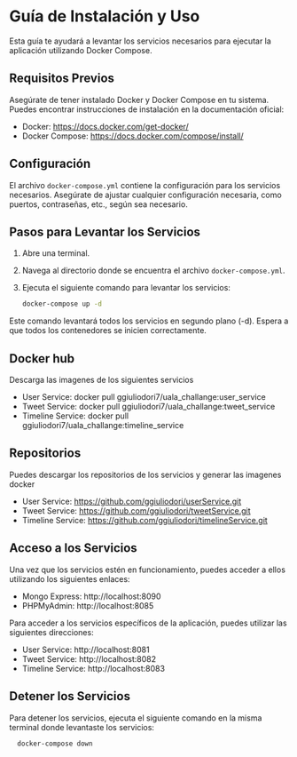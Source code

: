 # Guía de Instalación y Uso

Esta guía te ayudará a levantar los servicios necesarios para ejecutar la aplicación utilizando Docker Compose.

## Requisitos Previos

Asegúrate de tener instalado Docker y Docker Compose en tu sistema. Puedes encontrar instrucciones de instalación en la documentación oficial:

- Docker: https://docs.docker.com/get-docker/
- Docker Compose: https://docs.docker.com/compose/install/

## Configuración

El archivo `docker-compose.yml` contiene la configuración para los servicios necesarios. Asegúrate de ajustar cualquier configuración necesaria, como puertos, contraseñas, etc., según sea necesario.

## Pasos para Levantar los Servicios

1. Abre una terminal.
2. Navega al directorio donde se encuentra el archivo `docker-compose.yml`.
3. Ejecuta el siguiente comando para levantar los servicios:

   ```bash
   docker-compose up -d

Este comando levantará todos los servicios en segundo plano (-d).
Espera a que todos los contenedores se inicien correctamente.

## Docker hub

Descarga las imagenes de los siguientes servicios
- User Service: docker pull ggiuliodori7/uala_challange:user_service
- Tweet Service: docker pull ggiuliodori7/uala_challange:tweet_service
- Timeline Service: docker pull ggiuliodori7/uala_challange:timeline_service

## Repositorios

Puedes descargar los repositorios de los servicios y generar las imagenes docker

- User Service: https://github.com/ggiuliodori/userService.git
- Tweet Service: https://github.com/ggiuliodori/tweetService.git
- Timeline Service: https://github.com/ggiuliodori/timelineService.git

## Acceso a los Servicios

Una vez que los servicios estén en funcionamiento, puedes acceder a ellos utilizando los siguientes enlaces:

- Mongo Express: http://localhost:8090
- PHPMyAdmin: http://localhost:8085

Para acceder a los servicios específicos de la aplicación, puedes utilizar las siguientes direcciones:

- User Service: http://localhost:8081
- Tweet Service: http://localhost:8082
- Timeline Service: http://localhost:8083

## Detener los Servicios

Para detener los servicios, ejecuta el siguiente comando en la misma terminal donde levantaste los servicios:

 ```bash
   docker-compose down
